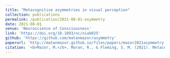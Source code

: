 ```yaml
---
title: "Metacognitive asymmetries in visual perception"
collection: publications
permalink: /publication/2021-08-01-asymmetry
date: 2021-08-01
venue: 'Neuroscience of Consciousness'
link: 'https://doi.org/10.1093/nc/niab025'
github: 'https://github.com/matanmazor/asymmetry'
paperurl: 'http://matanmazor.github.io/files/papers/mazor2021asymmetry.pdf'
citation: '<b>Mazor, M.</b>, Moran, R., & Fleming, S. M. (2021). Metacognitive asymmetries in visual perception. <i>Neuroscience of Consciousness</i>, 2021(1), niab005.'
---
```

